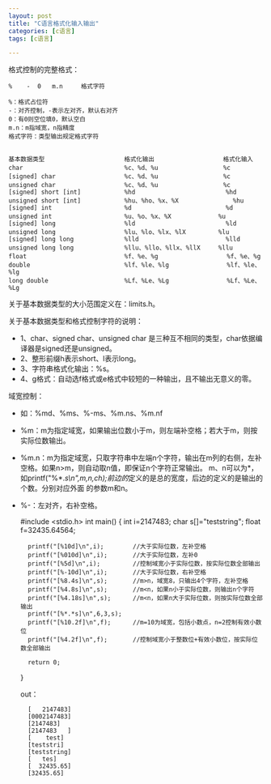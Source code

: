 ```yaml
---
layout: post
title: "C语言格式化输入输出"
categories: [c语言]
tags: [c语言]

---
```



格式控制的完整格式：

    %    -	0	m.n		格式字符

    %：格式占位符
    -：对齐控制，-表示左对齐，默认右对齐
    0：有0则空位填0，默认空白
    m.n：m指域宽，n指精度
    格式字符：类型输出规定格式字符


    基本数据类型						格式化输出					格式化输入
    char							%c、%d、%u				  %c		
    [signed] char					%c、%d、%u				  %c
    unsigned char					%c、%d、%u				  %c
    [signed] short [int]			%hd							%hd
    unsigned short [int]			%hu、%ho、%x、%X				%hu
    [signed] int					%d							%d
    unsigned int					%u、%o、%x、%X				%u
    [signed] long					%ld							%ld
    unsigned long					%lu、%lo、%lx、%lX			%lu
    [signed] long long				%lld						%lld
    unsigned long long				%llu、%llo、%llx、%llX		%llu
    float							%f、%e、%g				   %f、%e、%g
    double							%lf、%le、%lg				   %lf、%le、%lg
    long double						%Lf、%Le、%Lg				   %Lf、%Le、%Lg

关于基本数据类型的大小范围定义在：limits.h。

关于基本数据类型和格式控制字符的说明：

* 1、char、signed char、unsigned char 是三种互不相同的类型，char依据编译器是signed还是unsigned。
* 2、整形前缀h表示short、l表示long。
* 3、字符串格式化输出：%s。
* 4、g格式：自动选f格式或e格式中较短的一种输出，且不输出无意义的零。

域宽控制：

* 如：%md、%ms、%-ms、%m.ns、%m.nf
* %m：m为指定域宽，如果输出位数小于m，则左端补空格；若大于m，则按实际位数输出。
* %m.n：m为指定域宽，只取字符串中左端n个字符，输出在m列的右侧，左补空格。如果n>m，则自动取n值，即保证n个字符正常输出。
         m、n可以为*，如printf("%*.*s\n",m,n,ch);前边的*定义的是总的宽度，后边的定义的是输出的个数。分别对应外面
		  的参数m和n。	
* %-：左对齐，右补空格。




	\#include <stdio.h>
	int main()
	{
		int i=2147483;
		char s[]="teststring";
		float f=32435.64564;
		
		printf("[%10d]\n",i);        //大于实际位数，左补空格
		printf("[%010d]\n",i);		 //大于实际位数，左补0
		printf("[%5d]\n",i);		 //控制域宽小于实际位数，按实际位数全部输出
		printf("[%-10d]\n",i);		 //大于实际位数，右补空格
		printf("[%8.4s]\n",s);       //m>n，域宽8，只输出4个字符，左补空格
		printf("[%4.8s]\n",s);       //m<n，如果n小于实际位数，则输出n个字符
		printf("[%4.18s]\n",s);      //m<n，如果n大于实际位数，则按实际位数全部输出
		printf("[%*.*s]\n",6,3,s);   
		printf("[%10.2f]\n",f);		 //m=10为域宽，包括小数点，n=2控制有效小数位
		printf("[%4.2f]\n",f);       //控制域宽小于整数位+有效小数位，按实际位数全部输出
		
		return 0;
	}
	
	out：
		    	
		[   2147483]
		[0002147483]
		[2147483]
		[2147483   ]
		[    test]
		[teststri]
		[teststring]
		[   tes]
		[  32435.65]
		[32435.65]

